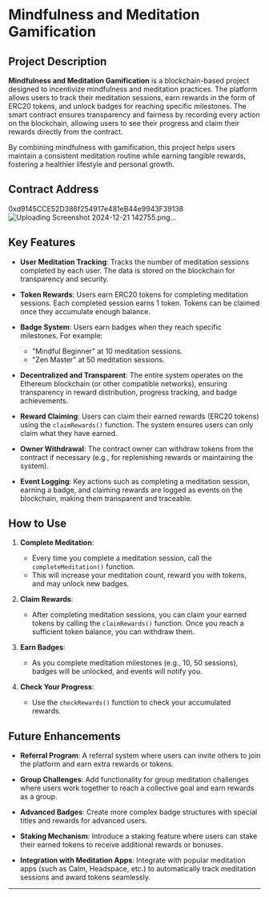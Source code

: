 # Mindfulness and Meditation Gamification

## Project Description

**Mindfulness and Meditation Gamification** is a blockchain-based project designed to incentivize mindfulness and meditation practices. The platform allows users to track their meditation sessions, earn rewards in the form of ERC20 tokens, and unlock badges for reaching specific milestones. The smart contract ensures transparency and fairness by recording every action on the blockchain, allowing users to see their progress and claim their rewards directly from the contract.

By combining mindfulness with gamification, this project helps users maintain a consistent meditation routine while earning tangible rewards, fostering a healthier lifestyle and personal growth.

## Contract Address

0xd9145CCE52D386f254917e481eB44e9943F39138
![Uploading Screenshot 2024-12-21 142755.png…]()



## Key Features

- **User Meditation Tracking**: Tracks the number of meditation sessions completed by each user. The data is stored on the blockchain for transparency and security.
  
- **Token Rewards**: Users earn ERC20 tokens for completing meditation sessions. Each completed session earns 1 token. Tokens can be claimed once they accumulate enough balance.

- **Badge System**: Users earn badges when they reach specific milestones. For example:
  - "Mindful Beginner" at 10 meditation sessions.
  - "Zen Master" at 50 meditation sessions.

- **Decentralized and Transparent**: The entire system operates on the Ethereum blockchain (or other compatible networks), ensuring transparency in reward distribution, progress tracking, and badge achievements.

- **Reward Claiming**: Users can claim their earned rewards (ERC20 tokens) using the `claimRewards()` function. The system ensures users can only claim what they have earned.

- **Owner Withdrawal**: The contract owner can withdraw tokens from the contract if necessary (e.g., for replenishing rewards or maintaining the system).

- **Event Logging**: Key actions such as completing a meditation session, earning a badge, and claiming rewards are logged as events on the blockchain, making them transparent and traceable.

## How to Use

1. **Complete Meditation**:
   - Every time you complete a meditation session, call the `completeMeditation()` function.
   - This will increase your meditation count, reward you with tokens, and may unlock new badges.

2. **Claim Rewards**:
   - After completing meditation sessions, you can claim your earned tokens by calling the `claimRewards()` function. Once you reach a sufficient token balance, you can withdraw them.

3. **Earn Badges**:
   - As you complete meditation milestones (e.g., 10, 50 sessions), badges will be unlocked, and events will notify you.

4. **Check Your Progress**:
   - Use the `checkRewards()` function to check your accumulated rewards.

## Future Enhancements

- **Referral Program**: A referral system where users can invite others to join the platform and earn extra rewards or tokens.
  
- **Group Challenges**: Add functionality for group meditation challenges where users work together to reach a collective goal and earn rewards as a group.

- **Advanced Badges**: Create more complex badge structures with special titles and rewards for advanced users.

- **Staking Mechanism**: Introduce a staking feature where users can stake their earned tokens to receive additional rewards or bonuses.

- **Integration with Meditation Apps**: Integrate with popular meditation apps (such as Calm, Headspace, etc.) to automatically track meditation sessions and award tokens seamlessly.

---
